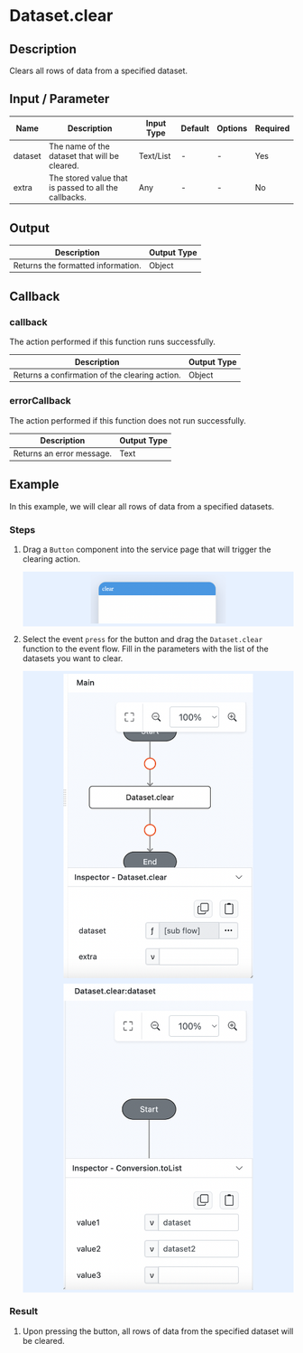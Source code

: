 # Dataset.clear

## Description

Clears all rows of data from a specified dataset.

## Input / Parameter

| Name    | Description                                             | Input Type | Default | Options | Required |
| ------- | -------------------------------------------------------| ---------- | ------- | ------- | -------- |
| dataset | The name of the dataset that will be cleared.         | Text/List  | -       | -       | Yes      |
| extra   | The stored value that is passed to all the callbacks.  | Any        | -       | -       | No       |

## Output

| Description                                  | Output Type |
| --------------------------------------------- | ----------- |
| Returns the formatted information.            | Object      |

## Callback

### callback

The action performed if this function runs successfully.

| Description                                  | Output Type |
| --------------------------------------------- | ----------- |
| Returns a confirmation of the clearing action.| Object      |

### errorCallback

The action performed if this function does not run successfully.

| Description                                  | Output Type |
| --------------------------------------------- | ----------- |
| Returns an error message.                    | Text       |

## Example

In this example, we will clear all rows of data from a specified datasets.

### Steps

1. Drag a `Button` component into the service page that will trigger the clearing action.

    <div style="display:flex; align-items:center; justify-content:center; background-color: #E7F1FF;">
        <img src="./clear-step-1.png"
        style="width: 50%; padding: 5px;"/>
    </div>

2. Select the event `press` for the button and drag the `Dataset.clear` function to the event flow. Fill in the parameters with the list of the datasets you want to clear.

    <div style="display:flex; align-items:center; justify-content:center; background-color: #E7F1FF;">
        <img src="./clear-step-2.png"
        style="width: 70%; padding: 5px;"/>
    </div>

     <div style="display:flex; align-items:center; justify-content:center; background-color: #E7F1FF;">
        <img src="./clear-step-3.png"
        style="width: 70%; padding: 5px;"/>
    </div>

### Result

1. Upon pressing the button, all rows of data from the specified dataset will be cleared.